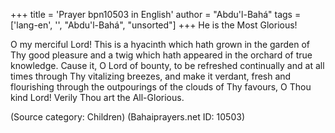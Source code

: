 +++
title = 'Prayer bpn10503 in English'
author = "Abdu'l-Bahá"
tags = ['lang-en', '', "Abdu'l-Bahá", "unsorted"]
+++
He is the Most Glorious! 
 
O my merciful Lord! This is a hyacinth which hath grown in the garden of Thy good pleasure and a twig which hath appeared in the orchard of true knowledge.  Cause it, O Lord of bounty, to be refreshed continually and at all times through Thy vitalizing breezes, and make it verdant, fresh and flourishing through the outpourings of the clouds of Thy favours, O Thou kind Lord! 
 	Verily Thou art the All-Glorious.

(Source category: Children)
(Bahaiprayers.net ID: 10503)
